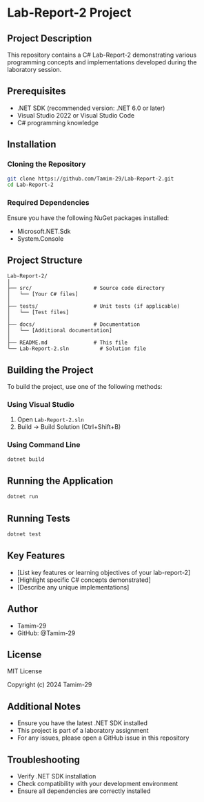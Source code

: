 # Lab-Report-2 Project

## Project Description
This repository contains a C# Lab-Report-2 demonstrating various programming concepts and implementations developed during the laboratory session.

## Prerequisites
- .NET SDK (recommended version: .NET 6.0 or later)
- Visual Studio 2022 or Visual Studio Code
- C# programming knowledge

## Installation

### Cloning the Repository
```bash
git clone https://github.com/Tamim-29/Lab-Report-2.git
cd Lab-Report-2
```

### Required Dependencies
Ensure you have the following NuGet packages installed:
- Microsoft.NET.Sdk
- System.Console

## Project Structure
```
Lab-Report-2/
│
├── src/                    # Source code directory
│   └── [Your C# files]
│
├── tests/                  # Unit tests (if applicable)
│   └── [Test files]
│
├── docs/                   # Documentation
│   └── [Additional documentation]
│
├── README.md               # This file
└── Lab-Report-2.sln          # Solution file
```

## Building the Project
To build the project, use one of the following methods:

### Using Visual Studio
1. Open `Lab-Report-2.sln`
2. Build → Build Solution (Ctrl+Shift+B)

### Using Command Line
```bash
dotnet build
```

## Running the Application
```bash
dotnet run
```

## Running Tests
```bash
dotnet test
```

## Key Features
- [List key features or learning objectives of your lab-report-2]
- [Highlight specific C# concepts demonstrated]
- [Describe any unique implementations]

## Author
- Tamim-29
- GitHub: @Tamim-29

## License
MIT License

Copyright (c) 2024 Tamim-29

## Additional Notes
- Ensure you have the latest .NET SDK installed
- This project is part of a laboratory assignment
- For any issues, please open a GitHub issue in this repository

## Troubleshooting
- Verify .NET SDK installation
- Check compatibility with your development environment
- Ensure all dependencies are correctly installed
```

